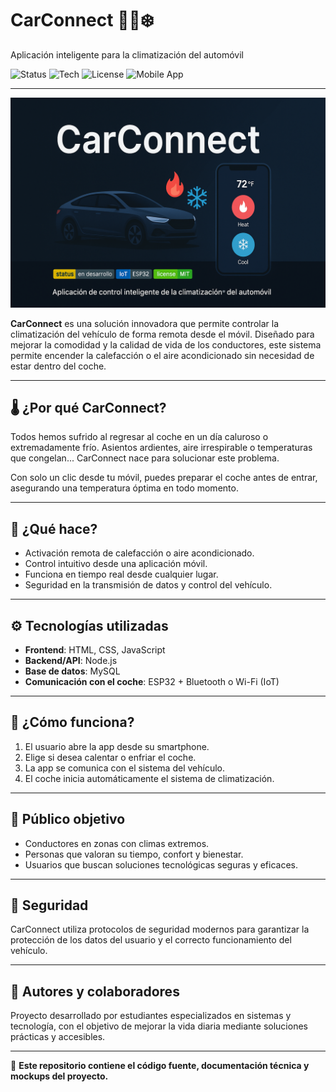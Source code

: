 # CarConnect 🚗🔥❄️  
Aplicación inteligente para la climatización del automóvil

![Status](https://img.shields.io/badge/status-en%20desarrollo-yellow)
![Tech](https://img.shields.io/badge/IoT-ESP32-blue)
![License](https://img.shields.io/badge/license-MIT-green)
![Mobile App](https://img.shields.io/badge/platform-React%20Native-brightgreen)

---

![Carconnect Banner](Carconnect-banner.png)

**CarConnect** es una solución innovadora que permite controlar la climatización del vehículo de forma remota desde el móvil. Diseñado para mejorar la comodidad y la calidad de vida de los conductores, este sistema permite encender la calefacción o el aire acondicionado sin necesidad de estar dentro del coche.

---

## 🌡️ ¿Por qué CarConnect?

Todos hemos sufrido al regresar al coche en un día caluroso o extremadamente frío. Asientos ardientes, aire irrespirable o temperaturas que congelan... CarConnect nace para solucionar este problema.

Con solo un clic desde tu móvil, puedes preparar el coche antes de entrar, asegurando una temperatura óptima en todo momento.

---

## 📱 ¿Qué hace?

- Activación remota de calefacción o aire acondicionado.
- Control intuitivo desde una aplicación móvil.
- Funciona en tiempo real desde cualquier lugar.
- Seguridad en la transmisión de datos y control del vehículo.

---

## ⚙️ Tecnologías utilizadas

- **Frontend**: HTML, CSS, JavaScript
- **Backend/API**: Node.js 
- **Base de datos**:  MySQL
- **Comunicación con el coche**: ESP32 + Bluetooth o Wi-Fi (IoT)

---

## 🚀 ¿Cómo funciona?

1. El usuario abre la app desde su smartphone.
2. Elige si desea calentar o enfriar el coche.
3. La app se comunica con el sistema del vehículo.
4. El coche inicia automáticamente el sistema de climatización.

---

## 🎯 Público objetivo

- Conductores en zonas con climas extremos.
- Personas que valoran su tiempo, confort y bienestar.
- Usuarios que buscan soluciones tecnológicas seguras y eficaces.

---

## 🔐 Seguridad

CarConnect utiliza protocolos de seguridad modernos para garantizar la protección de los datos del usuario y el correcto funcionamiento del vehículo.

---

## 🧠 Autores y colaboradores

Proyecto desarrollado por estudiantes especializados en sistemas y tecnología, con el objetivo de mejorar la vida diaria mediante soluciones prácticas y accesibles.

---

📌 **Este repositorio contiene el código fuente, documentación técnica y mockups del proyecto.**

